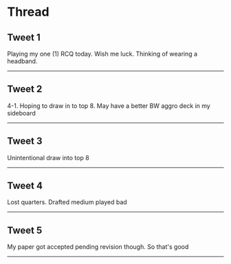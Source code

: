 # Thread

## Tweet 1

Playing my one (1) RCQ today. Wish me luck. Thinking of wearing a headband.

---

## Tweet 2

4-1. Hoping to draw in to top 8. May have a better BW aggro deck in my sideboard

---

## Tweet 3

Unintentional draw into top 8

---

## Tweet 4

Lost quarters. Drafted medium played bad

---

## Tweet 5

My paper got accepted pending revision though. So that's good

---

